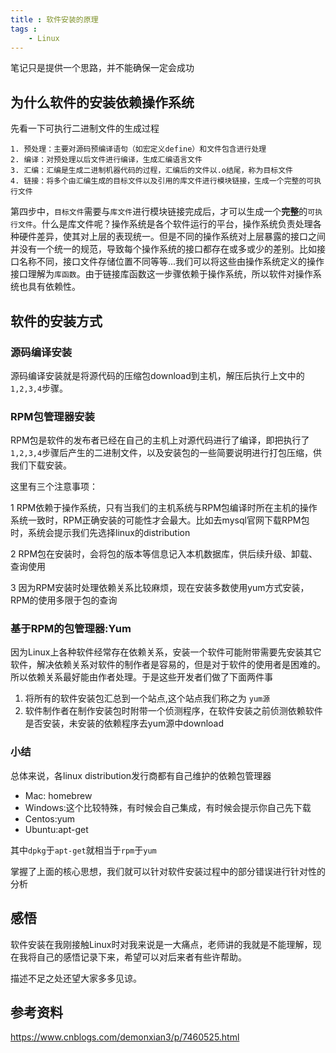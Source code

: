 ```yaml
---
title : 软件安装的原理
tags : 
	- Linux
---
```


笔记只是提供一个思路，并不能确保一定会成功

## 为什么软件的安装依赖操作系统

先看一下可执行二进制文件的生成过程

	1. 预处理：主要对源码预编译语句（如宏定义define）和文件包含进行处理
	2. 编译：对预处理以后文件进行编译，生成汇编语言文件
	3. 汇编：汇编是生成二进制机器代码的过程，汇编后的文件以.o结尾，称为目标文件
	4. 链接：将多个由汇编生成的目标文件以及引用的库文件进行模块链接，生成一个完整的可执行文件

第四步中，`目标文件`需要与`库文件`进行模块链接完成后，才可以生成一个**完整**的`可执行文件`。什么是库文件呢？操作系统是各个软件运行的平台，操作系统负责处理各种硬件差异，使其对上层的表现统一。但是不同的操作系统对上层暴露的接口之间并没有一个统一的规范，导致每个操作系统的接口都存在或多或少的差别。比如接口名称不同，接口文件存储位置不同等等...我们可以将这些由操作系统定义的操作接口理解为`库函数`。由于链接库函数这一步骤依赖于操作系统，所以软件对操作系统也具有依赖性。

## 软件的安装方式
	
### 源码编译安装

源码编译安装就是将源代码的压缩包download到主机，解压后执行上文中的`1,2,3,4`步骤。
	
### RPM包管理器安装

RPM包是软件的发布者已经在自己的主机上对源代码进行了编译，即把执行了`1,2,3,4`步骤后产生的二进制文件，以及安装包的一些简要说明进行打包压缩，供我们下载安装。

这里有三个注意事项：
	
1 RPM依赖于操作系统，只有当我们的主机系统与RPM包编译时所在主机的操作系统一致时，RPM正确安装的可能性才会最大。比如去mysql官网下载RPM包时，系统会提示我们先选择linux的distribution

2 RPM包在安装时，会将包的版本等信息记入本机数据库，供后续升级、卸载、查询使用

3 因为RPM安装时处理依赖关系比较麻烦，现在安装多数使用yum方式安装，RPM的使用多限于包的查询

### 基于RPM的包管理器:Yum

因为Linux上各种软件经常存在依赖关系，安装一个软件可能附带需要先安装其它软件，解决依赖关系对软件的制作者是容易的，但是对于软件的使用者是困难的。所以依赖关系最好能由作者处理。于是这些开发者们做了下面两件事

1. 将所有的软件安装包汇总到一个站点,这个站点我们称之为 `yum源`
1. 软件制作者在制作安装包时附带一个侦测程序，在软件安装之前侦测依赖软件是否安装，未安装的依赖程序去yum源中download


### 小结

总体来说，各linux distribution发行商都有自己维护的依赖包管理器

- Mac: homebrew
- Windows:这个比较特殊，有时候会自己集成，有时候会提示你自己先下载
- Centos:yum
- Ubuntu:apt-get

其中`dpkg`于`apt-get`就相当于`rpm`于`yum`
 
掌握了上面的核心思想，我们就可以针对软件安装过程中的部分错误进行针对性的分析

## 感悟
	
软件安装在我刚接触Linux时对我来说是一大痛点，老师讲的我就是不能理解，现在我将自己的感悟记录下来，希望可以对后来者有些许帮助。

描述不足之处还望大家多多见谅。

## 参考资料

https://www.cnblogs.com/demonxian3/p/7460525.html
